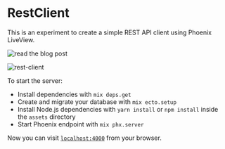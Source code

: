# RestClient

This is an experiment to create a simple REST API client using Phoenix LiveView.

![read the blog post](https://mattpruitt.com/articles/rest-client-a-phoenix-liveview-experiment)

![rest-client](https://user-images.githubusercontent.com/5169/94362596-bd19e100-00e6-11eb-8404-42e78e249ac1.gif)

To start the server:

- Install dependencies with `mix deps.get`
- Create and migrate your database with `mix ecto.setup`
- Install Node.js dependencies with `yarn install` or `npm install` inside the `assets` directory
- Start Phoenix endpoint with `mix phx.server`

Now you can visit [`localhost:4000`](http://localhost:4000) from your browser.
